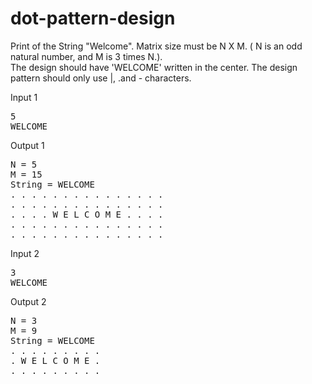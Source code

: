 # dot-pattern-design
<p>
Print of the String "Welcome". Matrix size must be N X M. ( N is an odd natural number, and M is 3 times N.). <br>The design should have 'WELCOME' written in the center. The design pattern should only use |, .and - characters.
</p>
<p> Input 1</p>
<pre>
5
WELCOME
</pre>
<p>Output 1</p>
<pre>
N = 5
M = 15
String = WELCOME
. . . . . . . . . . . . . . . 
. . . . . . . . . . . . . . . 
. . . . W E L C O M E . . . . 
. . . . . . . . . . . . . . . 
. . . . . . . . . . . . . . . 
</pre>

<p> Input 2</p>
<pre>
3
WELCOME
</pre>
<p>Output 2</p>
<pre>
N = 3
M = 9
String = WELCOME
. . . . . . . . . 
. W E L C O M E . 
. . . . . . . . . 
</pre>
